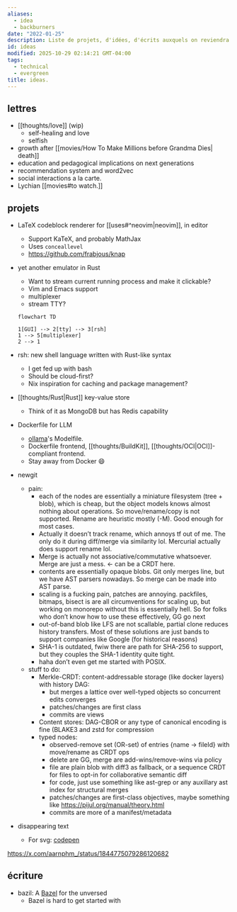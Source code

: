 ```yaml
---
aliases:
  - idea
  - backburners
date: "2022-01-25"
description: Liste de projets, d'idées, d'écrits auxquels on reviendra.
id: ideas
modified: 2025-10-29 02:14:21 GMT-04:00
tags:
  - technical
  - evergreen
title: ideas.
---
```


## lettres

- [[thoughts/love]] (wip)
  - self-healing and love
  - selfish
- growth after [[movies/How To Make Millions before Grandma Dies| death]]
- education and pedagogical implications on next generations
- recommendation system and word2vec
- social interactions a la carte.
- Lychian [[movies#to watch.]]

## projets

- LaTeX codeblock renderer for [[uses#^neovim|neovim]], in editor
  - Support KaTeX, and probably MathJax
  - Uses `conceallevel`
  - <https://github.com/frabjous/knap>
- yet another emulator in Rust
  - Want to stream current running process and make it clickable?
  - Vim and Emacs support
  - multiplexer
  - stream TTY?

  ```mermaid
  flowchart TD

  1[GUI] --> 2[tty] --> 3[rsh]
  1 --> 5[multiplexer]
  2 --> 1
  ```

- rsh: new shell language written with Rust-like syntax
  - I get fed up with bash
  - Should be cloud-first?
  - Nix inspiration for caching and package management?
- [[thoughts/Rust|Rust]] key-value store
  - Think of it as MongoDB but has Redis capability
- Dockerfile for LLM
  - [ollama](https://github.com/ollama/ollama)'s Modelfile.
  - Dockerfile frontend, [[thoughts/BuildKit]], [[thoughts/OCI|OCI]]-compliant frontend.
  - Stay away from Docker 😄
- newgit
  - pain:
    - each of the nodes are essentially a miniature filesystem (tree + blob), which is cheap, but the object models knows almost nothing about operations. So move/rename/copy is not supported. Rename are heuristic mostly (-M). Good enough for most cases.
    - Actually it doesn’t track rename, which annoys tf out of me. The only do it during diff/merge via similarity lol. Mercurial actually does support rename lol.
    - Merge is actually not associative/commutative whatsoever. Merge are just a mess. <- can be a CRDT here.
    - contents are essentially opaque blobs. Git only merges line, but we have AST parsers nowadays. So merge can be made into AST parse.
    - scaling is a fucking pain, patches are annoying. packfiles, bitmaps, bisect is are all circumventions for scaling up, but working on monorepo without this is essentially hell. So for folks who don’t know how to use these effectively, GG go next
    - out-of-band blob like LFS are not scallable, partial clone reduces history transfers. Most of these solutions are just bands to support companies like Google (for historical reasons)
    - SHA-1 is outdated, fwiw there are path for SHA-256 to support, but they couples the SHA-1 identity quite tight.
    - haha don’t even get me started with POSIX.
  - stuff to do:
    - Merkle-CRDT: content-addressable storage (like docker layers) with history DAG:
      - but merges a lattice over well-typed objects so concurrent edits converges
      - patches/changes are first class
      - commits are views
    - Content stores: DAG-CBOR or any type of canonical encoding is fine (BLAKE3 and zstd for compression
    - typed nodes:
      - observed-remove set (OR-set) of entries {name -> fileId} with move/rename as CRDT ops
      - delete are GG, merge are add-wins/remove-wins via policy
      - file are plain blob with diff3 as fallback, or a sequence CRDT for files to opt-in for collaborative semantic diff
      - for code, just use something like ast-grep or any auxillary ast index for structural merges
      - patches/changes are first-class objectives, maybe something like https://pijul.org/manual/theory.html
      - commits are more of a manifest/metadata

- disappearing text
  - For svg: [codepen](https://codepen.io/Mikhail-Bespalov/pen/yLmpxOG)

https://x.com/aarnphm_/status/1844775079286120682

## écriture

- bazil: A [Bazel](https://bazel.build/) for the unversed
  - Bazel is hard to get started with
